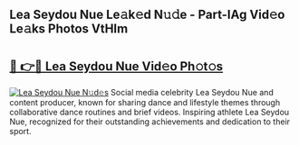## Lea Seydou Nue Le𝚊k𝚎d N𝚞𝚍e - Part-IAg Vid𝚎o Le𝚊ks Photos VtHIm

# <h2><a href="http://fb2ugj.evod.top/?m=Lea+Seydou+Nue">🔗 👉🔴 Lea Seydou Nue Vid𝚎o Ph𝚘t𝚘s</a></h2>

[![Lea Seydou Nue N𝚞d𝚎s](https://i.imgur.com/8V9OHl7.gif)](http://fb2ugj.evod.top/?m=Lea+Seydou+Nue)
Social media celebrity Lea Seydou Nue and content producer, known for sharing dance and lifestyle themes through collaborative dance routines and brief videos. Inspiring athlete Lea Seydou Nue, recognized for their outstanding achievements and dedication to their sport. 
